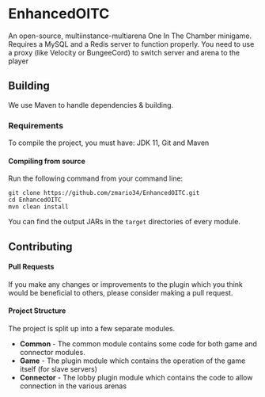 # EnhancedOITC
An open-source, multiinstance-multiarena One In The Chamber minigame.
Requires a MySQL and a Redis server to function properly. You need to use a proxy (like Velocity or BungeeCord) to switch server and arena to the player

## Building
We use Maven to handle dependencies & building.

### Requirements
To compile the project, you must have: JDK 11, Git and Maven

#### Compiling from source
Run the following command from your command line:
```
git clone https://github.com/zmario34/EnhancedOITC.git
cd EnhancedOITC
mvn clean install
```

You can find the output JARs in the `target` directories of every module.

## Contributing
#### Pull Requests
If you make any changes or improvements to the plugin which you think would be beneficial to others, please consider making a pull request.

#### Project Structure
The project is split up into a few separate modules.

* **Common** - The common module contains some code for both game and connector modules.
* **Game** - The plugin module which contains the operation of the game itself (for slave servers)
* **Connector** - The lobby plugin module which contains the code to allow connection in the various arenas
